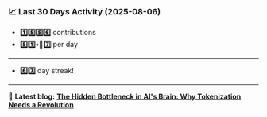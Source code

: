 <!--START_STATS-->
### 📈 Last 30 Days Activity (2025-08-06)  
- **1️⃣5️⃣5️⃣6️⃣** contributions  
- **5️⃣1️⃣•🎱7️⃣** per day
---
- **6️⃣7️⃣** day streak!
---
📝 **Latest blog:** [**The Hidden Bottleneck in AI's Brain: Why Tokenization Needs a Revolution**](https://andriak.com/blog/tokenization-revolution)
<!--END_STATS-->
